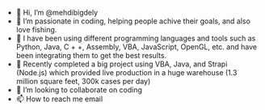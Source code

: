 - 👋 Hi, I’m @mehdibigdely
- 👀 I’m passionate in coding, helping people achive their goals, and also love fishing.
- 🌱 I have been using different programming languages and tools such as Python, Java, C + +, Assembly, VBA, JavaScript, OpenGL, etc. and have been integrating them to get the best results.
- 🌱 Recently completed a big project using VBA, Java, and Strapi (Node.js) which provided live production in a huge warehouse (1.3 million square feet, 300k cases per day) 
- 💞️ I’m looking to collaborate on coding 
- 📫 How to reach me email

<!---
mehdibigdely/mehdibigdely is a ✨ special ✨ repository because its `README.md` (this file) appears on your GitHub profile.
You can click the Preview link to take a look at your changes.
--->
